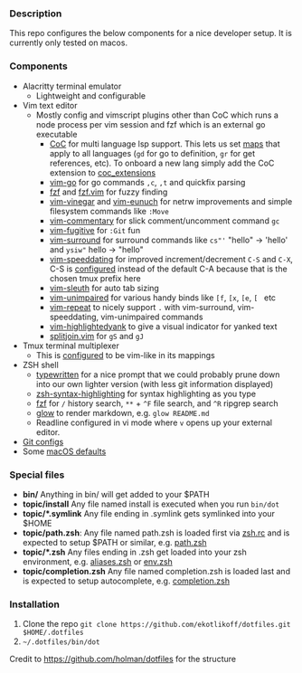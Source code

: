 ### Description

This repo configures the below components for a nice developer setup. It is currently only tested on macos.

### Components
- Alacritty terminal emulator
  - Lightweight and configurable
- Vim text editor
  - Mostly config and vimscript plugins other than CoC which runs a node process per vim session and fzf which is an external go executable
    - [CoC](https://github.com/neoclide/coc.nvim) for multi language lsp support. This lets us set [maps](vim/vim.symlink/plugin/coc.vim) that apply to all languages (`gd` for go to definition, `gr` for get references, etc). To onboard a new lang simply add the CoC extension to [coc_extensions](vim/install.sh#L13)
    - [vim-go](https://github.com/fatih/vim-go) for go commands `,c`, `,t` and quickfix parsing
    - [fzf](https://github.com/junegunn/fzf) and [fzf.vim](https://github.com/junegunn/fzf.vim) for fuzzy finding
    - [vim-vinegar](https://github.com/tpope/vim-vinegar) and [vim-eunuch](https://github.com/tpope/vim-eunuch) for netrw improvements and simple filesystem commands like `:Move`
    - [vim-commentary](https://github.com/tpope/vim-commentary) for slick comment/uncomment command `gc`
    - [vim-fugitive](https://github.com/tpope/vim-fugitive) for `:Git` fun
    - [vim-surround](https://github.com/tpope/vim-surround) for surround commands like `cs"'` "hello" -> 'hello' and `ysiw"` hello -> "hello"
    - [vim-speeddating](https://github.com/tpope/vim-speeddating) for improved increment/decrement `C-S` and `C-X`, C-S is [configured](vim/vim.symlink/plugin/speeddating.vim) instead of the default C-A because that is the chosen tmux prefix here
    - [vim-sleuth](https://github.com/tpope/vim-sleuth) for auto tab sizing
    - [vim-unimpaired](https://github.com/tpope/vim-unimpaired) for various handy binds like `[f`, `[x`, `[e`, `[ ` etc
    - [vim-repeat](https://github.com/tpope/vim-repeat) to nicely support `.` with vim-surround, vim-speeddating, vim-unimpaired commands
    - [vim-highlightedyank](https://github.com/machakann/vim-highlightedyank) to give a visual indicator for yanked text
    - [splitjoin.vim](https://github.com/AndrewRadev/splitjoin.vim) for `gS` and `gJ`
- Tmux terminal multiplexer
  - This is [configured](tmux/config/vim.conf) to be vim-like in its mappings
- ZSH shell
  - [typewritten](https://github.com/reobin/typewritten) for a nice prompt that we could probably prune down into our own lighter version (with less git information displayed)
  - [zsh-syntax-highlighting](https://github.com/zsh-users/zsh-syntax-highlighting) for syntax highlighting as you type
  - [fzf](https://github.com/junegunn/fzf) for `/` history search, `**` + `^F` file search, and `^R` ripgrep search
  - [glow](https://github.com/charmbracelet/glow) to render markdown, e.g. `glow README.md`
  - Readline configured in vi mode where `v` opens up your external editor.
- [Git configs](git/gitconfig.symlink)
- Some [macOS defaults](macos/setdefaults)

### Special files

- **bin/** Anything in bin/ will get added to your $PATH
- **topic/install** Any file named install is executed when you run `bin/dot`
- **topic/\*.symlink** Any file ending in .symlink gets symlinked into your $HOME
- **topic/path.zsh**: Any file named path.zsh is loaded first via [zsh.rc](zsh/zshrc.symlink) and is expected to setup $PATH or similar, e.g. [path.zsh](system/path.zsh)
- **topic/\*.zsh** Any files ending in .zsh get loaded into your zsh environment, e.g. [aliases.zsh](zsh/config/aliases.zsh) or [env.zsh](system/env.zsh)
- **topic/completion.zsh** Any file named completion.zsh is loaded last and is expected to setup autocomplete, e.g. [completion.zsh](zsh/config/completion.zsh)

### Installation

1. Clone the repo `git clone https://github.com/ekotlikoff/dotfiles.git $HOME/.dotfiles`
1. `~/.dotfiles/bin/dot`

Credit to https://github.com/holman/dotfiles for the structure
